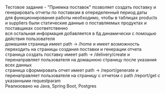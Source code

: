 Тестовое задание - "Приемка поставок" позволяет создать поставку и генерировать отчеты по поставкам в опеределенный период даты<br />
для функционирования работы необходимо, чтобы в таблицах products и suppliers были статические данные о поставляемых продуктах и поставщиках соответственно<br />
вся остальная информация добавляется в бд динамически с помощью действия пользователя<br />
домашняя страница имеет path -> /home и имеет возможность переходить на страницы создания поставки и генерации отчета<br />
страница создать поставку имеет path -> /delivery/create и перенаправляет пользователя на домашнюю страницу после указания всех данных<br />
страница сформировать отчет имеет path -> /report/generate и перенаправляет пользователя на страницу с отчетом с path /report/get с указанными requestparam<br /> 
Реализовано на Java, Spring Boot, Postgres<br />
